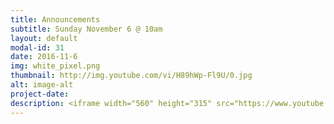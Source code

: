 ```yaml
---
title: Announcements
subtitle: Sunday November 6 @ 10am
layout: default
modal-id: 31
date: 2016-11-6
img: white_pixel.png
thumbnail: http://img.youtube.com/vi/H89hWp-Fl9U/0.jpg
alt: image-alt
project-date:
description: <iframe width="560" height="315" src="https://www.youtube.com/embed/H89hWp-Fl9U" frameborder="0" allowfullscreen></iframe>
---
```

